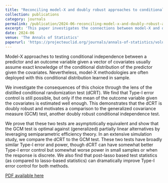 ```yaml
---
title: "Reconciling model-X and doubly robust approaches to conditional independence testing"
collection: publications
category: journals
permalink: /publication/2024-06-reconciling-model-x-and-doubly-robust-approaches
excerpt: 'This paper investigates the connections between model-X and doubly robust approaches to conditional independence testing, particularly through the dCRT and GCM tests.'
date: 2024-06
venue: 'The Annals of Statistics'
paperurl: 'https://projecteuclid.org/journals/annals-of-statistics/volume-52/issue-3/Reconciling-model-X-and-doubly-robust-approaches-to-conditional-independence/10.1214/24-AOS2372.full' citation: 'Ziang Niu, Abhinav Chakraborty, Oliver Dukes, Eugene Katsevich. (2024). "Reconciling model-X and doubly robust approaches to conditional independence testing." <i>The Annals of Statistics</i>, 52(3), 895-921.'
---
```


Model-X approaches to testing conditional independence between a predictor and an outcome variable given a vector of covariates usually assume exact knowledge of the conditional distribution of the predictor given the covariates. Nevertheless, model-X methodologies are often deployed with this conditional distribution learned in sample. 

We investigate the consequences of this choice through the lens of the distilled conditional randomization test (dCRT). We find that Type-I error control is still possible, but only if the mean of the outcome variable given the covariates is estimated well enough. This demonstrates that the dCRT is doubly robust and motivates a comparison to the generalized covariance measure (GCM) test, another doubly robust conditional independence test.

We prove that these two tests are asymptotically equivalent and show that the GCM test is optimal against (generalized) partially linear alternatives by leveraging semiparametric efficiency theory. In an extensive simulation study, we compare the dCRT to the GCM test. These two tests have broadly similar Type-I error and power, though dCRT can have somewhat better Type-I error control but somewhat worse power in small samples or when the response is discrete. We also find that post-lasso based test statistics (as compared to lasso-based statistics) can dramatically improve Type-I error control for both methods.

[PDF available here](https://projecteuclid.org/journals/annals-of-statistics/volume-52/issue-3/Reconciling-model-X-and-doubly-robust-approaches-to-conditional-independence/10.1214/24-AOS2372.full)  
